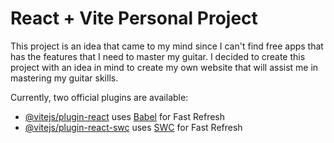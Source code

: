 # React + Vite Personal Project

This project is an idea that came to my mind since I can't find free apps that has the features that I need to master my guitar.
I decided to create this project with an idea in mind to create my own website that will assist me in mastering my guitar skills.

Currently, two official plugins are available:

- [@vitejs/plugin-react](https://github.com/vitejs/vite-plugin-react/blob/main/packages/plugin-react/README.md) uses [Babel](https://babeljs.io/) for Fast Refresh
- [@vitejs/plugin-react-swc](https://github.com/vitejs/vite-plugin-react-swc) uses [SWC](https://swc.rs/) for Fast Refresh

